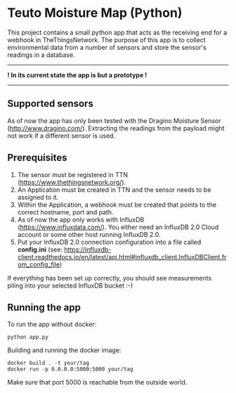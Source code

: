 # Teuto Moisture Map (Python)

This project contains a small python app that acts as the receiving end for a webhook in TheThingsNetwork. The purpose of this app is to collect environmental data from a number of sensors and store the sensor's readings in a database.

***
**! In its current state the app is but a prototype !**
***

## Supported sensors
As of now the app has only been tested with the Dragino Moisture Sensor (<http://www.dragino.com/>). Extracting the readings from the payload might not work if a different sensor is used.

## Prerequisites
1. The sensor must be registered in TTN (<https://www.thethingsnetwork.org/>).
2. An Application must be created in TTN and the sensor needs to be assigned to it.
3. Within the Application, a webhook must be created that points to the correct hostname, port and path.
4. As of now the app only works with InfluxDB (<https://www.influxdata.com/>). You either need an InfluxDB 2.0 Cloud account or some other host running InfluxDB 2.0.
5. Put your InfluxDB 2.0 connection configuration into a file called **config.ini** (see: <https://influxdb-client.readthedocs.io/en/latest/api.html#influxdb_client.InfluxDBClient.from_config_file>)

If everything has been set up correctly, you should see measurements piling into your selected InfluxDB bucket :-)

## Running the app

To run the app without docker: 

    python app.py

Building and running the docker image:

    docker build . -t your/tag
    docker run -p 0.0.0.0:5000:5000 your/tag

Make sure that port 5000 is reachable from the outside world.
